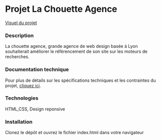 # Projet La Chouette Agence

 [Visuel du projet](doc/visuel-p4.pdf)


### Description

La chouette agence, grande agence de web design basée à Lyon souhaiterait améliorer le référencement de son site sur les moteurs de recherches.

### Documentation technique

Pour plus de détails sur les spécifications techniques et les contraintes du projet, [cliquez ici](doc/doc-p4.pdf).

### Technologies

HTML,CSS, Design reponsive

### Installation

Clonez le dépôt et ouvrez le fichier index.html dans votre navigateur